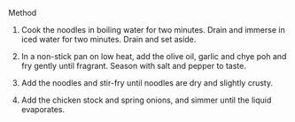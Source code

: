 Method

1. Cook the noodles in boiling water for
two minutes. Drain and immerse in iced
water for two minutes. Drain and set
aside.

2. In a non-stick pan on low heat, add
the olive oil, garlic and chye poh and fry
gently until fragrant. Season with
salt and pepper to taste.

3. Add the noodles and stir-fry until
noodles are dry and slightly crusty.

4. Add the chicken stock and spring
onions, and simmer until the liquid
evaporates.
